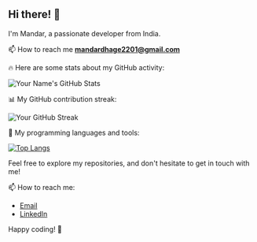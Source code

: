   ##                Hi there! 👋

  I'm Mandar, a passionate developer from India. 

 📫 How to reach me **mandardhage2201@gmail.com**

🔥 Here are some stats about my GitHub activity:

![Your Name's GitHub Stats](https://github-readme-stats.vercel.app/api?username=123mandar&show_icons=true&count_private=true&theme=dark)

📊 My GitHub contribution streak:

![Your GitHub Streak](https://github-readme-streak-stats.herokuapp.com/?user=123mandar&theme=dark)

💼 My programming languages and tools:

[![Top Langs](https://github-readme-stats.vercel.app/api/top-langs/?username=123mandar&layout=compact&theme=dark)](https://github.com/123mandar)

Feel free to explore my repositories, and don't hesitate to get in touch with me!

📫 How to reach me:

- [Email](mandardhage2201@gmail.com)
- [LinkedIn](https://www.linkedin.com/in/mandar-dhage-51892620b/)

Happy coding! 🚀

